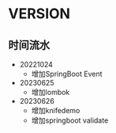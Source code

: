 # VERSION

## 时间流水
* 20221024
  * 增加SpringBoot Event
* 20230625
  * 增加lombok
* 20230626 
  * 增加knifedemo
  * 增加springboot validate
